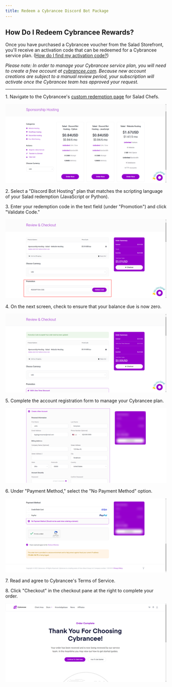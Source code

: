 ```yaml
---
title: Redeem a Cybrancee Discord Bot Package
---
```


## **How Do I Redeem Cybrancee Rewards?**

Once you have purchased a Cybrancee voucher from the Salad Storefront, you'll receive an activation code that can be
redeemed for a Cybrancee service plan.
([How do I find my activation code?](/docs/guides/using-salad/125-where-to-find-your-reward-redemption-code))

_Please note: In order to manage your Cybrancee service plan, you will need to create a free account at_
[_cybrancee.com_](https://cybrancee.com/)_. Because new account creations are subject to a manual review period, your
subscription will activate once the Cybrancee team has approved your request._

---

1. Navigate to the Cybrancee's
[custom redemption page](https://cybrancee.com/client/index.php?rp=%2Fstore%2Fsponsorship-hosting) for Salad Chefs.

![Screenshot of Cybrancee Redemption page](../../../../content/images/rewards/redeeming-your-rewards/cybrancee-discord-bot-1.png)

2. Select a "Discord Bot Hosting" plan that matches the scripting language of your Salad redemption (JavaScript or
Python).

3. Enter your redemption code in the text field (under "Promotion") and click "Validate Code."

![Screenshot entering redemption code](../../../../content/images/rewards/redeeming-your-rewards/cybrancee-discord-bot-2.png)

4. On the next screen, check to ensure that your balance due is now zero.

![Screenshot showing 0 balance due](../../../../content/images/rewards/redeeming-your-rewards/cybrancee-discord-bot-3.png)

5. Complete the account registration form to manage your Cybrancee plan.

![Screenshot of account registration form](../../../../content/images/rewards/redeeming-your-rewards/cybrancee-discord-bot-4.png)

6. Under "Payment Method," select the "No Payment Method" option.

![Screenshot showing No Payment Method selection](../../../../content/images/rewards/redeeming-your-rewards/cybrancee-discord-bot-5.png)

7. Read and agree to Cybrancee's Terms of Service.

8. Click "Checkout" in the checkout pane at the right to complete your order.

![Screenshot of completed order](../../../../content/images/rewards/redeeming-your-rewards/cybrancee-discord-bot-6.png)
